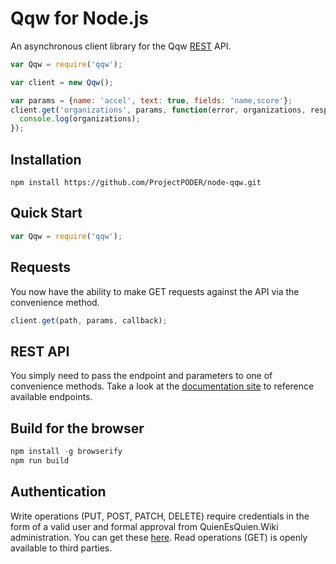 # Qqw for Node.js

An asynchronous client library for the Qqw [REST](https://www.quienesquien.wiki/api/v1) API.

```javascript
var Qqw = require('qqw');

var client = new Qqw();

var params = {name: 'accel', text: true, fields: 'name,score'};
client.get('organizations', params, function(error, organizations, response) {
  console.log(organizations);
});
```

## Installation

`npm install https://github.com/ProjectPODER/node-qqw.git`

## Quick Start

```javascript
var Qqw = require('qqw');
```

## Requests

You now have the ability to make GET requests against the API via the convenience method.

```javascript
client.get(path, params, callback);
```

## REST API

You simply need to pass the endpoint and parameters to one of convenience methods. Take a look at the [documentation site](https://www.quienesquien.wiki/api/v1/index.html) to reference available endpoints.

## Build for the browser

```javascript
npm install -g browserify
npm run build
```
## Authentication

Write operations (PUT, POST, PATCH, DELETE) require credentials in the form of a valid user and formal approval from QuienEsQuien.Wiki administration. You can get these [here](https://www.quienesquien.wiki). Read operations (GET) is openly available to third parties.
